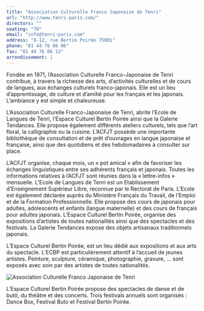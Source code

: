 ```yaml
---
title: "Association Culturelle Franco Japonaise de Tenri"
url: "http://www.tenri-paris.com/"
directors: ""
seating: "70"
email: "info@tenri-paris.com"
address: "8-12, rue Bertin Poirée 75001"
phone: "01 44 76 06 06"
fax: "01 44 76 06 13"
arrondissement: 1
---
```


Fondée en 1971, l’Association Culturelle Franco-Japonaise de Tenri contribue, à travers la richesse des arts, d’activités culturelles et de cours de langues, aux échanges culturels franco-japonais. Elle est un lieu d’apprentissage, de culture et d’amitié pour les français et les japonais. L’ambiance y est simple et chaleureuse.

L’Association Culturelle Franco-Japonaise de Tenri, abrite l’Ecole de Langues de Tenri, l’Espace Culturel Bertin Poirée ainsi que la Galerie Tendances. Elle propose également différents ateliers culturels, tels que l’art floral, la calligraphie ou la cuisine. L’ACFJT possède une importante bibliothèque de consultation et de prêt d’ouvrages en langue japonaise et française, ainsi que des quotidiens et des hebdomadaires à consulter sur place.

L’ACFJT organise, chaque mois, un « pot amical » afin de favoriser les échanges linguistiques entre ses adhérents français et japonais. Toutes les informations relatives à l’ACFJT sont réunies dans la « lettre-infos » mensuelle. L’Ecole de Langues de Tenri est un Etablissement d’Enseignement Supérieur Libre, reconnue par le Rectorat de Paris. L’Ecole est également déclarée auprès du Ministère Français du Travail, de l’Emploi et de la Formation Professionnelle. Elle propose des cours de japonais pour adultes, adolescents et enfants (langue maternelle) et des cours de français pour adultes japonais. L’Espace Culturel Bertin Poirée, organise des expositions d’artistes de toutes nationalités ainsi que des spectacles et des festivals. La Galerie Tendances expose des objets artisanaux traditionnels japonais. 

L’Espace Culturel Bertin Poirée, est un lieu dédié aux expositions et aux arts du spectacle. L’ECBP est particulièrement attentif à l’accueil de jeunes artistes. Peinture, sculpture, céramique, photographie, gravure, … sont exposés avec soin par des artistes de toutes nationalités.

![Association Culturelle Franco Japonaise de Tenri](./images/association-culturelle-franco-japonaise-de-tenri-1.jpg)

L’Espace Culturel Bertin Poirée propose des spectacles de danse et de butô, du théâtre et des concerts. Trois festivals annuels sont organisés : Dance Box, Festival Buto et Festival Bertin Poirée.